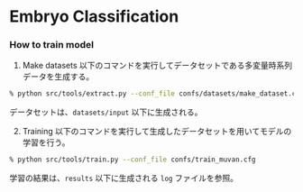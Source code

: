 # Embryo Classification


### How to train model

1. Make datasets
以下のコマンドを実行してデータセットである多変量時系列データを生成する。
```sh
% python src/tools/extract.py --conf_file confs/datasets/make_dataset.cfg
```
データセットは、`datasets/input` 以下に生成される。

2. Training
以下のコマンドを実行して生成したデータセットを用いてモデルの学習を行う。
```sh
% python src/tools/train.py --conf_file confs/train_muvan.cfg
```
学習の結果は、`results` 以下に生成される `log` ファイルを参照。
